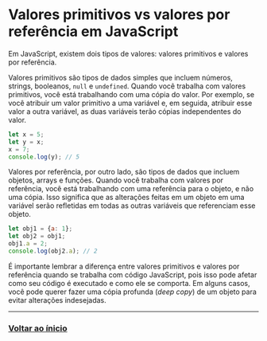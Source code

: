 # Valores primitivos vs valores por referência em JavaScript

Em JavaScript, existem dois tipos de valores: valores primitivos e valores por referência.

Valores primitivos são tipos de dados simples que incluem números, strings, booleanos, `null` e `undefined`. Quando você trabalha com valores primitivos, você está trabalhando com uma cópia do valor. Por exemplo, se você atribuir um valor primitivo a uma variável e, em seguida, atribuir esse valor a outra variável, as duas variáveis terão cópias independentes do valor.

```javascript
let x = 5;
let y = x;
x = 7;
console.log(y); // 5
```

Valores por referência, por outro lado, são tipos de dados que incluem objetos, arrays e funções. Quando você trabalha com valores por referência, você está trabalhando com uma referência para o objeto, e não uma cópia. Isso significa que as alterações feitas em um objeto em uma variável serão refletidas em todas as outras variáveis que referenciam esse objeto.

```javascript
let obj1 = {a: 1};
let obj2 = obj1;
obj1.a = 2;
console.log(obj2.a); // 2
```

É importante lembrar a diferença entre valores primitivos e valores por referência quando se trabalha com código JavaScript, pois isso pode afetar como seu código é executado e como ele se comporta. Em alguns casos, você pode querer fazer uma cópia profunda (_deep copy_) de um objeto para evitar alterações indesejadas.

---

### [Voltar ao ínicio](./index.md)
